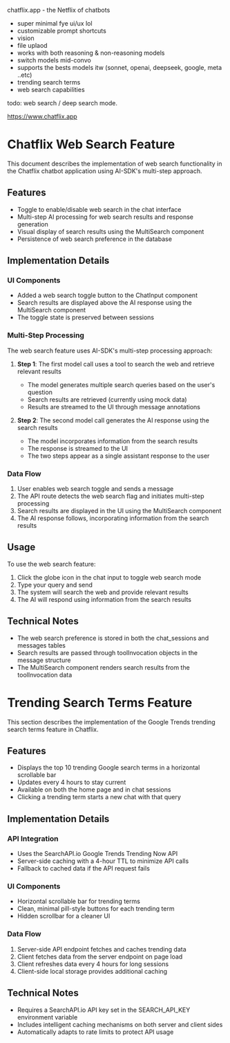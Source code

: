 chatflix.app - the Netflix of chatbots

- super minimal fye ui/ux lol
- customizable prompt shortcuts
- vision 
- file uplaod
- works with both reasoning & non-reasoning models
- switch models mid-convo
- supports the bests models itw (sonnet, openai, deepseek, google, meta ..etc) 
- trending search terms
- web search capabilities

todo: web search / deep search mode. 

https://www.chatflix.app

# Chatflix Web Search Feature

This document describes the implementation of web search functionality in the Chatflix chatbot application using AI-SDK's multi-step approach.

## Features

- Toggle to enable/disable web search in the chat interface
- Multi-step AI processing for web search results and response generation
- Visual display of search results using the MultiSearch component
- Persistence of web search preference in the database

## Implementation Details

### UI Components

- Added a web search toggle button to the ChatInput component
- Search results are displayed above the AI response using the MultiSearch component
- The toggle state is preserved between sessions

### Multi-Step Processing

The web search feature uses AI-SDK's multi-step processing approach:

1. **Step 1**: The first model call uses a tool to search the web and retrieve relevant results
   - The model generates multiple search queries based on the user's question
   - Search results are retrieved (currently using mock data)
   - Results are streamed to the UI through message annotations

2. **Step 2**: The second model call generates the AI response using the search results
   - The model incorporates information from the search results
   - The response is streamed to the UI
   - The two steps appear as a single assistant response to the user

### Data Flow

1. User enables web search toggle and sends a message
2. The API route detects the web search flag and initiates multi-step processing
3. Search results are displayed in the UI using the MultiSearch component
4. The AI response follows, incorporating information from the search results

## Usage

To use the web search feature:

1. Click the globe icon in the chat input to toggle web search mode
2. Type your query and send
3. The system will search the web and provide relevant results
4. The AI will respond using information from the search results

## Technical Notes

- The web search preference is stored in both the chat_sessions and messages tables
- Search results are passed through toolInvocation objects in the message structure
- The MultiSearch component renders search results from the toolInvocation data

# Trending Search Terms Feature

This section describes the implementation of the Google Trends trending search terms feature in Chatflix.

## Features

- Displays the top 10 trending Google search terms in a horizontal scrollable bar
- Updates every 4 hours to stay current
- Available on both the home page and in chat sessions
- Clicking a trending term starts a new chat with that query

## Implementation Details

### API Integration

- Uses the SearchAPI.io Google Trends Trending Now API
- Server-side caching with a 4-hour TTL to minimize API calls
- Fallback to cached data if the API request fails

### UI Components

- Horizontal scrollable bar for trending terms
- Clean, minimal pill-style buttons for each trending term
- Hidden scrollbar for a cleaner UI

### Data Flow

1. Server-side API endpoint fetches and caches trending data
2. Client fetches data from the server endpoint on page load
3. Client refreshes data every 4 hours for long sessions
4. Client-side local storage provides additional caching

## Technical Notes

- Requires a SearchAPI.io API key set in the SEARCH_API_KEY environment variable
- Includes intelligent caching mechanisms on both server and client sides
- Automatically adapts to rate limits to protect API usage